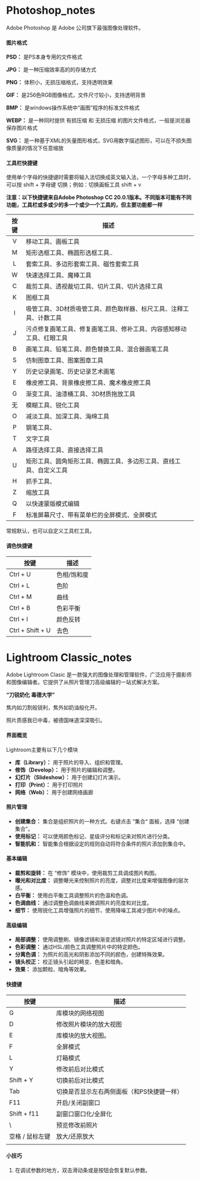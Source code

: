 # Photoshop_notes

Adobe Photoshop 是 Adobe 公司旗下最强图像处理软件。

#### 图片格式

**PSD：** 是PS本身专用的文件格式

**JPG：** 是一种压缩效率高的的存储方式

**PNG：** 体积小，无损压缩格式，支持透明效果

**GIF：** 是256色RGB图像格式，文件尺寸较小，支持透明背景

**BMP：** 是windows操作系统中“画图”程序的标准文件格式

**WEBP：** 是一种同时提供 有损压缩 和 无损压缩 的图片文件格式，一般是浏览器保存图片格式

**SVG：** 是一种基于XML的矢量图形格式，SVG用数字描述图形，可以在不损失图像质量的情况下任意缩放



#### 工具栏快捷键

使用单个字母的快捷键时需要将输入法切换成英文输入法，一个字母多种工具时，可以按 shift + 字母键 切换；例如：切换画板工具 shift + v



**注意：以下快捷键来自Adobe Photoshop CC 20.0.1版本。不同版本可能有不同功能，工具栏或多或少的多一个或少一个工具的，但主要功能都一样** 

| 按键 | 描述                                                         |
| :--: | ------------------------------------------------------------ |
|  V   | 移动工具、画板工具                                           |
|  M   | 矩形选框工具、椭圆形选框工具..                               |
|  L   | 套索工具、多边形套索工具、磁性套索工具                       |
|  W   | 快速选择工具、魔棒工具                                       |
|  C   | 裁剪工具、透视裁切工具、切片工具、切片选择工具               |
|  K   | 图框工具                                                     |
|  I   | 吸管工具、3D材质吸管工具、颜色取样器、标尺工具、注释工具、计数工具 |
|  J   | 污点修复画笔工具、修复画笔工具、修补工具、内容感知移动工具、红眼工具 |
|  B   | 画笔工具、铅笔工具、颜色替换工具、混合器画笔工具             |
|  S   | 仿制图章工具、图案图章工具                                   |
|  Y   | 历史记录画笔、历史记录艺术画笔                               |
|  E   | 橡皮擦工具、背景橡皮擦工具、魔术橡皮擦工具                   |
|  G   | 渐变工具、油漆桶工具、3D材质拖放工具                         |
|  无  | 模糊工具、锐化工具                                           |
|  O   | 减淡工具、加深工具、海绵工具                                 |
|  P   | 钢笔工具、                                                   |
|  T   | 文字工具                                                     |
|  A   | 路径选择工具、直接选择工具                                   |
|  U   | 矩形工具、圆角矩形工具、椭圆工具、多边形工具、直线工具、自定义工具 |
|  H   | 抓手工具、                                                   |
|  Z   | 缩放工具                                                     |
|  Q   | 以快速蒙版模式编辑                                           |
|  F   | 标准屏幕尺寸、带有菜单栏的全屏模式、全屏模式                 |

常规默认，也可以自定义工具栏工具。

#### 调色快捷键

| 按键             | 描述        |
| ---------------- | ----------- |
| Ctrl + U         | 色相/饱和度 |
| Ctrl + L         | 色阶        |
| Ctrl + M         | 曲线        |
| Ctrl + B         | 色彩平衡    |
| Ctrl + I         | 颜色反转    |
| Ctrl + Shift + U | 去色        |









# Lightroom Classic_notes

Adobe Lightroom Clasic 是一款强大的图像处理和管理软件，广泛应用于摄影师和图像编辑者。它提供了从照片管理刀高级编辑的一站式解决方案。



**“刀锐奶化 毒德大学”**



焦内如刀割般锐利，焦外如奶油般化开。

照片质感我已中毒，被德国味道深深吸引。

#### 界面概览

Lightroom主要有以下几个模块

- **库（Library）：** 用于照片的导入、组织和管理。
- **修饰（Develop）：** 用于照片的编辑和调整。
- **幻灯片（Slideshow）：** 用于创建幻灯片演示。
- **打印（Print）：** 用于打印照片
- **网络（Web）：** 用于创建网络画廊

#### 照片管理

- **创建集合：** 集合是组织照片的一种方式。右键点击 ”集合“ 面板，选择 “创建集合”。
- **使用标记：** 可以使用颜色标记、星级评分和标记来对照片进行分类。
- **智能机和：** 智能集合根据设定的规则自动将符合条件的照片添加到集合中。

#### 基本编辑

- **裁剪和旋转：** 在 “修饰” 模块中，使用裁剪工具调成图片构图。
- **曝光和对比度：** 调整曝光来控制照片的亮度，调整对比度来增强图像的层次感。
- **白平衡：** 使用白平衡工具调整照片的色温和色调。
- **色调曲线：** 通过调整色调曲线来微调照片的亮度和对比度。
- **细节：** 使用锐化工具增强照片的细节，使用降噪工具减少图片中的噪点。

#### 高级编辑

- **局部调整：** 使用调整刷、镜像滤镜和渐变滤镜对照片的特定区域进行调整。
- **色彩调整：** 通过HSL/颜色工具调整照片中的特定颜色。
- **分离色调：** 为照片的高光和阴影添加不同的颜色，创建特殊效果。
- **镜头校正：** 校正镜头引起的畸变、色差和暗角。
- **效果：** 添加颗粒、暗角等效果。

#### 快捷键

| 按键            | 描述                                       |
| --------------- | ------------------------------------------ |
| G               | 库模块的网络视图                           |
| D               | 修改照片模块的放大视图                     |
| E               | 库模块的放大视图。                         |
| F               | 全屏模式                                   |
| L               | 灯箱模式                                   |
| Y               | 修改前后对比模式                           |
| Shift + Y       | 切换前后对比模式                           |
| Tab             | 切换是否显示左右两侧面板（和PS快捷键一样） |
| F11             | 开启/关闭副窗口                            |
| Shift + f11     | 副窗口窗口化/全屏化                        |
| \               | 预览修改前照片                             |
| 空格 / 鼠标左键 | 放大/还原放大                              |
|                 |                                            |



#### 小技巧

1. 在调试参数的地方，双击滑动条或是按钮会恢复默认参数。

